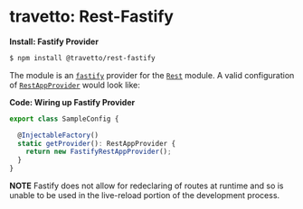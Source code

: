 travetto: Rest-Fastify
===

**Install: Fastify Provider**
```bash
$ npm install @travetto/rest-fastify
```

The module is an [`fastify`](https://www.fastify.io/) provider for the [`Rest`](https://github.com/travetto/travetto/tree/master/module/rest) module. A valid configuration of [`RestAppProvider`](./src/types.ts) would look like:

**Code: Wiring up Fastify Provider**
```typescript
export class SampleConfig {

  @InjectableFactory()
  static getProvider(): RestAppProvider {
    return new FastifyRestAppProvider();
  }
}
```

**NOTE** Fastify does not allow for redeclaring of routes at runtime and so is unable to be used in the live-reload portion of the development process. 